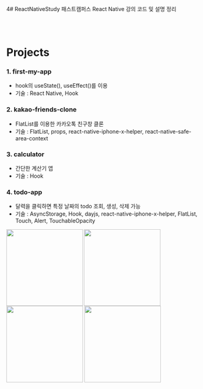 4# ReactNativeStudy
패스트캠퍼스 React Native 강의 코드 및 설명 정리 

<br><br>

# Projects
### 1. first-my-app
- hook의 useState(), useEffect()를 이용
- 기술 : React Native, Hook


### 2. kakao-friends-clone
- FlatList를 이용한 카카오톡 친구창 클론
- 기술 : FlatList, props, react-native-iphone-x-helper, react-native-safe-area-context
 

### 3. calculator
- 간단한 계산기 앱
- 기술 : Hook
 


### 4. todo-app
- 달력을 클릭하면 특정 날짜의 todo 조회, 생성, 삭제 가능
- 기술 : AsyncStorage, Hook, dayjs, react-native-iphone-x-helper, FlatList, Touch, Alert, TouchableOpacity


<div width="100%" >
  <img src="https://github.com/park-chris/ReactNativeStudy/assets/72954404/38b6f6f1-ce54-4b94-a55e-5e90f11adc83" width="200px" align="left"/>
  <img src="https://github.com/park-chris/ReactNativeStudy/assets/72954404/42afd05e-1dfa-4e33-8302-e68bbd676e5a" width="200px"  align="center"/>
  <img src="https://github.com/park-chris/ReactNativeStudy/assets/72954404/081a615e-9883-44a5-a502-1e7d297e7082" width="200px"  align="center"/>
   <img src="https://github.com/park-chris/ReactNativeStudy/assets/72954404/75c3bf61-0615-416b-a391-89f87a284290" width="200px"  align="center"/>
 </div>
